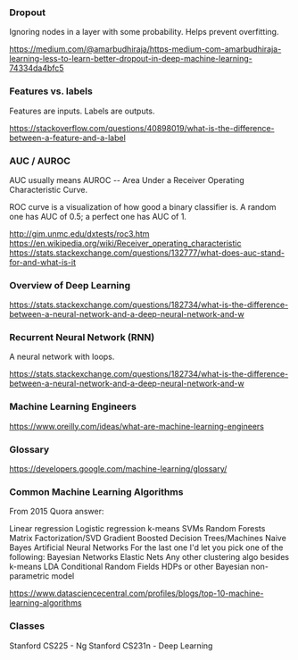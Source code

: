 ### Dropout

Ignoring nodes in a layer with some probability. Helps prevent overfitting.

https://medium.com/@amarbudhiraja/https-medium-com-amarbudhiraja-learning-less-to-learn-better-dropout-in-deep-machine-learning-74334da4bfc5


### Features vs. labels

Features are inputs. Labels are outputs.

https://stackoverflow.com/questions/40898019/what-is-the-difference-between-a-feature-and-a-label


### AUC / AUROC

AUC usually means AUROC -- Area Under a Receiver Operating Characteristic Curve.

ROC curve is a visualization of how good a binary classifier is. A random one has AUC of 0.5; a perfect one has AUC of 1.

http://gim.unmc.edu/dxtests/roc3.htm
https://en.wikipedia.org/wiki/Receiver_operating_characteristic
https://stats.stackexchange.com/questions/132777/what-does-auc-stand-for-and-what-is-it


### Overview of Deep Learning

https://stats.stackexchange.com/questions/182734/what-is-the-difference-between-a-neural-network-and-a-deep-neural-network-and-w


### Recurrent Neural Network (RNN)

A neural network with loops.

https://stats.stackexchange.com/questions/182734/what-is-the-difference-between-a-neural-network-and-a-deep-neural-network-and-w


### Machine Learning Engineers

https://www.oreilly.com/ideas/what-are-machine-learning-engineers


### Glossary

https://developers.google.com/machine-learning/glossary/


### Common Machine Learning Algorithms

From 2015 Quora answer:

Linear regression
Logistic regression
k-means
SVMs
Random Forests
Matrix Factorization/SVD
Gradient Boosted Decision Trees/Machines
Naive Bayes
Artificial Neural Networks
For the last one I'd let you pick one of the following:
Bayesian Networks
Elastic Nets
Any other clustering algo besides k-means
LDA
Conditional Random Fields
HDPs or other Bayesian non-parametric model

https://www.datasciencecentral.com/profiles/blogs/top-10-machine-learning-algorithms


### Classes

Stanford CS225 - Ng
Stanford CS231n - Deep Learning